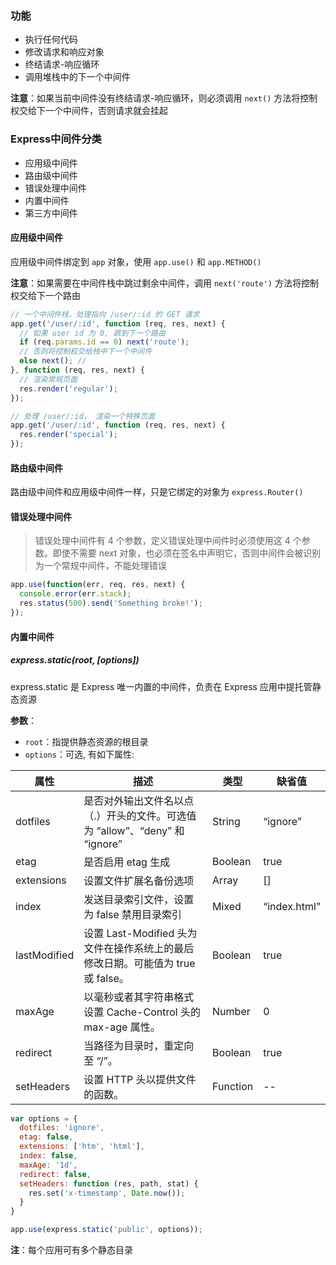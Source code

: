 ### 功能
- 执行任何代码
- 修改请求和响应对象
- 终结请求-响应循环
- 调用堆栈中的下一个中间件

**注意**：如果当前中间件没有终结请求-响应循环，则必须调用 `next()` 方法将控制权交给下一个中间件，否则请求就会挂起

### Express中间件分类
- 应用级中间件
- 路由级中间件
- 错误处理中间件
- 内置中间件
- 第三方中间件

#### 应用级中间件
应用级中间件绑定到 `app` 对象，使用 `app.use()` 和 `app.METHOD()`

**注意**：如果需要在中间件栈中跳过剩余中间件，调用 `next('route')` 方法将控制权交给下一个路由

```js
// 一个中间件栈，处理指向 /user/:id 的 GET 请求
app.get('/user/:id', function (req, res, next) {
  // 如果 user id 为 0, 跳到下一个路由
  if (req.params.id == 0) next('route');
  // 否则将控制权交给栈中下一个中间件
  else next(); //
}, function (req, res, next) {
  // 渲染常规页面
  res.render('regular');
});

// 处理 /user/:id， 渲染一个特殊页面
app.get('/user/:id', function (req, res, next) {
  res.render('special');
});
```

#### 路由级中间件
路由级中间件和应用级中间件一样，只是它绑定的对象为 `express.Router()`

#### 错误处理中间件
> 错误处理中间件有 4 个参数，定义错误处理中间件时必须使用这 4 个参数。即使不需要 next 对象，也必须在签名中声明它，否则中间件会被识别为一个常规中间件，不能处理错误

```js
app.use(function(err, req, res, next) {
  console.error(err.stack);
  res.status(500).send('Something broke!');
});
```

#### 内置中间件

##### express.static(root, [options])
express.static 是 Express 唯一内置的中间件，负责在 Express 应用中提托管静态资源

**参数**：

- `root`：指提供静态资源的根目录
- `options`：可选, 有如下属性:

属性 | 描述 | 类型 | 缺省值
---|---|---|---
dotfiles |	是否对外输出文件名以点（.）开头的文件。可选值为 “allow”、“deny” 和 “ignore”| 	String|	“ignore”
etag |	是否启用 etag 生成| 	Boolean|	true
extensions |	设置文件扩展名备份选项| 	Array|	[]
index |	发送目录索引文件，设置为 false 禁用目录索引|	Mixed|	“index.html”
lastModified |	设置 Last-Modified 头为文件在操作系统上的最后修改日期。可能值为 true 或 false。| 	Boolean	| true
maxAge |	以毫秒或者其字符串格式设置 Cache-Control 头的 max-age 属性。| 	Number| 	0
redirect |	当路径为目录时，重定向至 “/”。| 	Boolean	| true
setHeaders |	设置 HTTP 头以提供文件的函数。| 	Function	 |  --

```js
var options = {
  dotfiles: 'ignore',
  etag: false,
  extensions: ['htm', 'html'],
  index: false,
  maxAge: '1d',
  redirect: false,
  setHeaders: function (res, path, stat) {
    res.set('x-timestamp', Date.now());
  }
}

app.use(express.static('public', options));
```

**注**：每个应用可有多个静态目录